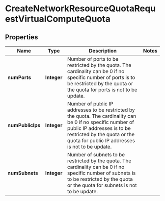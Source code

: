 
# CreateNetworkResourceQuotaRequestVirtualComputeQuota

## Properties
Name | Type | Description | Notes
------------ | ------------- | ------------- | -------------
**numPorts** | **Integer** | Number of ports to be restricted by the quota. The cardinality can be 0 if no specific number of ports is to be restricted by the quota or the quota for ports is not to be update. | 
**numPublicIps** | **Integer** | Number of public IP addresses to be restricted by the quota. The cardinality can be 0 if no specific number of public IP addresses is to be restricted by the quota or the quota for public IP addresses is not to be update. | 
**numSubnets** | **Integer** | Number of subnets to be restricted by the quota. The cardinality can be 0 if no specific number of subnets is to be restricted by the quota or the quota for subnets is not to be update. | 



